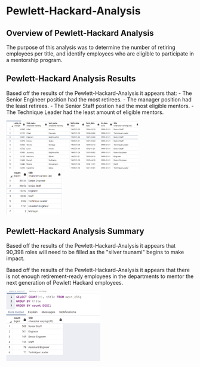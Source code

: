 # Pewlett-Hackard-Analysis 

## Overview of Pewlett-Hackard Analysis
The purpose of this analysis was to determine the number of retiring employees per title, and identify employees who are eligible to participate in a mentorship program.

## Pewlett-Hackard Analysis Results
Based off the results of the Pewlett-Hackard-Analysis it appears that:
    - The Senior Engineer position had the most retirees.
    - The manager position had the least retirees.
    - The Senior Staff postion had the most eligible mentors.
    - The Technique Leader had the least amount of eligible mentors.

<img src="ph_ana_2.png" width="70%" height="70%" title="Retiring Title Counts">  

<img src="ph_ana.png" width="30%" height="30%" title="Mentorship Eligibility">  

## Pewlett-Hackard Analysis Summary  
Based off the results of the Pewlett-Hackard-Analysis it appears that 90,398 roles will need to be filled as the "silver tsunami" begins to make impact.

Based off the results of the Pewlett-Hackard-Analysis it appears that there is not enough retirement-ready employees in the departments to mentor the next generation of Pewlett Hackard employees.


<img src="ph_ana_3.png" width="50%" height="50%" title="Retiring Title Counts">  
